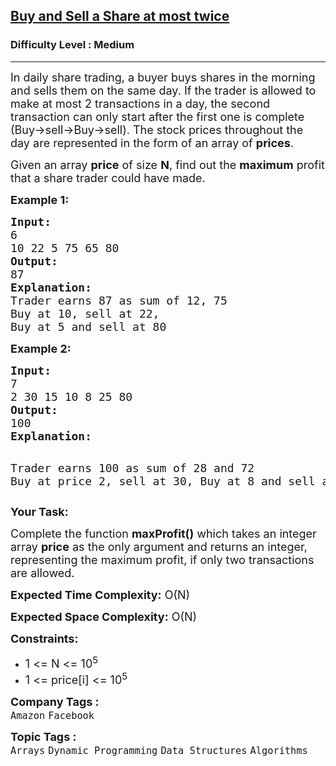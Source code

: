<h2><a href="https://practice.geeksforgeeks.org/problems/buy-and-sell-a-share-at-most-twice/1?utm_source=gfg&utm_medium=article&utm_campaign=bottom_sticky_on_article">Buy and Sell a Share at most twice</a></h2><h3>Difficulty Level : Medium</h3><hr><div class="problems_problem_content__Xm_eO"><p><span style="font-size: 18px;">In daily share trading, a buyer buys shares in the morning and sells them on the same day. If the trader is allowed to make at most 2 transactions in a day, the second transaction can only start after the first one is complete (Buy-&gt;sell-&gt;Buy-&gt;sell). The stock prices throughout the day are represented&nbsp;in the form of&nbsp;an array of&nbsp;<strong>prices</strong>.&nbsp;</span></p>
<p><span style="font-size: 18px;">Given an array <strong>price</strong> of size <strong>N</strong>, find out the <strong>maximum</strong> profit that a share trader could have made.</span></p>
<p><strong><span style="font-size: 18px;">Example 1:</span></strong></p>
<pre><span style="font-size: 18px;"><strong>Input:</strong>
6
10 22 5 75 65 80
<strong>Output:</strong>
87
<strong>Explanation:</strong>
Trader earns 87 as sum of 12, 75&nbsp;
Buy at 10, sell at 22,&nbsp;
Buy at 5 and sell at 80</span></pre>
<p><strong><span style="font-size: 18px;">Example 2:</span></strong></p>
<pre><span style="font-size: 18px;"><strong>Input:</strong></span>
<span style="font-size: 18px;">7
2 30 15 10 8 25 80
<strong>Output:</strong></span>
<span style="font-size: 18px;">100</span>
<span style="font-size: 18px;"><strong>Explanation:</strong></span>

<span style="font-size: 18px;">Trader earns 100 as sum of 28 and 72
Buy at price 2, sell at 30,
Buy at 8 and sell at 80</span></pre>
<p><strong><span style="font-size: 18px;">Your Task:</span></strong></p>
<p><span style="font-size: 18px;">Complete the function <strong>maxProfit()</strong> which takes an integer array <strong>price</strong> as the only argument and returns an integer, representing the maximum profit, if only two transactions are allowed.</span></p>
<p><span style="font-size: 18px;"><strong>Expected Time Complexity:</strong> O(N)</span></p>
<p><span style="font-size: 18px;"><strong>Expected Space Complexity:</strong> O(N)</span></p>
<p><span style="font-size: 18px;"><strong>Constraints:</strong></span></p>
<ul>
<li><span style="font-size: 18px;">1 &lt;= N &lt;= 10<sup>5</sup></span></li>
<li><span style="font-size: 18px;">1 &lt;= price[i] &lt;= 10<sup>5</sup></span></li>
</ul></div><p><span style=font-size:18px><strong>Company Tags : </strong><br><code>Amazon</code>&nbsp;<code>Facebook</code>&nbsp;<br><p><span style=font-size:18px><strong>Topic Tags : </strong><br><code>Arrays</code>&nbsp;<code>Dynamic Programming</code>&nbsp;<code>Data Structures</code>&nbsp;<code>Algorithms</code>&nbsp;